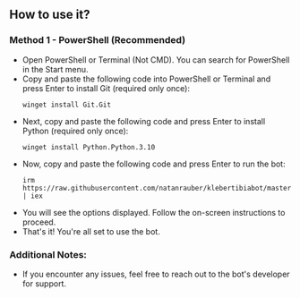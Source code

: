 ## How to use it?

### Method 1 - PowerShell (Recommended)

- Open PowerShell or Terminal (Not CMD). You can search for PowerShell in the Start menu.
- Copy and paste the following code into PowerShell or Terminal and press Enter to install Git (required only once):
    ```
    winget install Git.Git
    ```
- Next, copy and paste the following code and press Enter to install Python (required only once):
    ```
    winget install Python.Python.3.10
    ```
- Now, copy and paste the following code and press Enter to run the bot:
    ```
    irm https://raw.githubusercontent.com/natanrauber/klebertibiabot/master/remote.ps1 | iex
    ```
- You will see the options displayed. Follow the on-screen instructions to proceed.
- That's it! You're all set to use the bot.

### Additional Notes:
- If you encounter any issues, feel free to reach out to the bot's developer for support.
